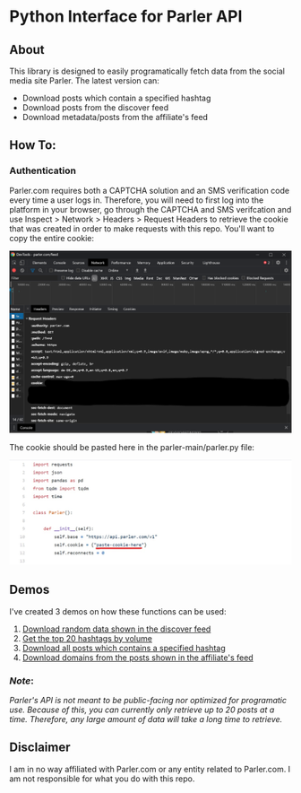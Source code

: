 # Python Interface for Parler API

## About

This library is designed to easily programatically fetch data from the social media site Parler. The latest version can:

* Download posts which contain a specified hashtag
* Download posts from the discover feed
* Download metadata/posts from the affiliate's feed

## How To:

### Authentication

Parler.com requires both a CAPTCHA solution and an SMS verification code every time a user logs in. Therefore, you will need to first log into the platform in your browser, go through the CAPTCHA and SMS verifcation and use Inspect > Network > Headers > Request Headers to retrieve the cookie that was created in order to make requests with this repo. You'll want to copy the entire cookie: 

![Parler](/screenshots/parler_screenshot.png)

The cookie should be pasted here in the parler-main/parler.py file:

![Parler.py](/screenshots/parler_screenshot_2.jpg)

## Demos

I've created 3 demos on how these functions can be used:

1. [Download random data shown in the discover feed](/downloads/download_discover.py)
2. [Get the top 20 hashtags by volume](/demos/top_hashtags.py)
2. [Download all posts which contains a specified hashtag](/experiments/hashtags_posts_feed.py)
3. [Download domains from the posts shown in the affiliate's feed](/experiments/affiliate_domains.py)

### *Note*: 
*Parler's API is not meant to be public-facing nor optimized for programatic use. Because of this, you can currently only retrieve up to 20 posts at a time. Therefore, any large amount of data will take a long time to retrieve.*  
  
  
 ## Disclaimer
 
 I am in no way affiliated with Parler.com or any entity related to Parler.com. I am not responsible for what you do with this repo. 
